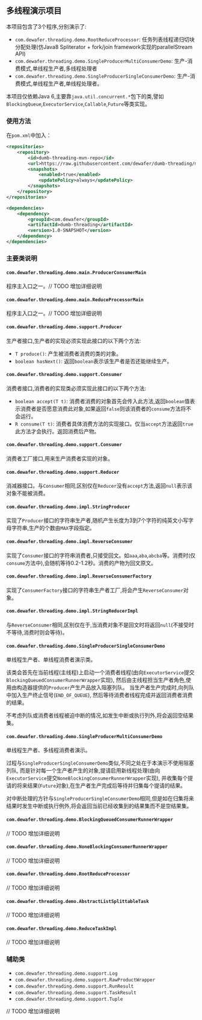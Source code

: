 多线程演示项目
------------

本项目包含了3个程序,分别演示了:
* `com.dewafer.threading.demo.RootReduceProcessor`: 任务列表线程递归切块分配处理(仿Java8 Spliterator + fork/join framework实现的parallelStream API)
* `com.dewafer.threading.demo.SingleProducerMultiConsumerDemo`: 生产-消费模式,单线程生产者,多线程处理者
* `com.dewafer.threading.demo.SingleProducerSingleConsumerDemo`: 生产-消费模式,单线程生产者,单线程处理者。

本项目仅依赖Java 6,主要靠`java.util.concurrent.*`包下的类,譬如`BlockingQueue`,`ExecutorService`,`Callable`,`Future`等类实现。

### 使用方法

在`pom.xml`中加入：

```xml
<repositories>
    <repository>
        <id>dumb-threading-mvn-repo</id>
        <url>https://raw.githubusercontent.com/dewafer/dumb-threading/mvn-repo/</url>
        <snapshots>
            <enabled>true</enabled>
            <updatePolicy>always</updatePolicy>
        </snapshots>
    </repository>
</repositories>

<dependencies>
    <dependency>
        <groupId>com.dewafer</groupId>
        <artifactId>dumb-threading</artifactId>
        <version>1.0-SNAPSHOT</version>
    </dependency>
</dependencies>
```


### 主要类说明


#### `com.dewafer.threading.demo.main.ProducerConsumerMain`
程序主入口之一。// TODO 增加详细说明


#### `com.dewafer.threading.demo.main.ReduceProcessorMain`
程序主入口之一。// TODO 增加详细说明


#### `com.dewafer.threading.demo.support.Producer`
生产者接口,生产者的实现必须实现此接口的以下两个方法:
* `T produce()`: 产生被消费者消费的类的对象。
* `boolean hasNext()`: 返回`boolean`表示该生产者是否还能继续生产。


#### `com.dewafer.threading.demo.support.Consumer`
消费者接口,消费者的实现类必须实现此接口的以下两个方法:
* `boolean accept(T t)`: 消费者消费的对象首先会传入此方法,返回`boolean`值表示消费者是否愿意消费此对象,如果返回`false`则该消费者的`consume`方法将不会运行。
* `R consume(T t)`: 消费者具体消费方法的实现接口。仅当`accept`方法返回`true`此方法才会执行。返回消费后产物。


#### `com.dewafer.threading.demo.support.Consumer`
消费者工厂接口,用来生产消费者实现的对象。


#### `com.dewafer.threading.demo.support.Reducer`
消减器接口。与`Consumer`相同,区别仅在`Reducer`没有`accept`方法,返回`null`表示该对象不能被消费。


#### `com.dewafer.threading.demo.impl.StringProducer`
实现了`Producer`接口的字符串生产者,随机产生长度为3到7个字符的纯英文小写字母字符串,生产的个数由`MAX`字段指定。


#### `com.dewafer.threading.demo.impl.ReverseConsumer`
实现了`Consumer`接口的字符串消费者,只接受回文。如`aaa`,`aba`,`abcba`等。消费时(仅`consume`方法中),会随机等待0.2-1.2秒。消费的产物为回文原文。


#### `com.dewafer.threading.demo.impl.ReverseConsumerFactory`
实现了`ConsumerFactory`接口的字符串生产者工厂,将会产生`ReverseConsumer`对象。


#### `com.dewafer.threading.demo.impl.StringReducerImpl`
与`ReverseConsumer`相同,区别仅在于,当消费对象不是回文时将返回`null`(不接受时不等待,消费时则会等待)。


#### `com.dewafer.threading.demo.SingleProducerSingleConsumerDemo`
单线程生产者、单线程消费者演示类。

该类会首先在当前线程(主线程)上启动一个消费者线程(由向`ExecutorService`提交`BlockingQueuedConsumerRunnerWrapper`实现),
然后由主线程担当生产者角色,使用由构造器提供的`Producer`产生产品放入阻塞列队。
当生产者生产完成时,向列队中加入生产终止信号(`END_OF_QUEUE`),
然后等待消费者线程完成并返回消费者消费的结果。

不考虑列队或消费者线程被迫中断的情况,如发生中断或执行列外,将会返回空结果集。


#### `com.dewafer.threading.demo.SingleProducerMultiConsumerDemo`
单线程生产者、多线程消费者演示。

过程与`SingleProducerSingleConsumerDemo`类似,不同之处在于本演示不使用阻塞列队,
而是针对每一个生产者产生的对象,提请启用新线程处理(由向`ExecutorService`提交`NoneBlockingConsumerRunnerWrapper`实现),
并收集每个提请的将来结果(`Future`对象),在生产者生产完成后等待并归集每个提请的结果。

对中断处理的方针与`SingleProducerSingleConsumerDemo`相同,但是如在归集将来结果时发生中断或执行例外,将会返回当前已经收集到的结果集而不是空结果集。


#### `com.dewafer.threading.demo.BlockingQueuedConsumerRunnerWrapper`

// TODO 增加详细说明

#### `com.dewafer.threading.demo.NoneBlockingConsumerRunnerWrapper`

// TODO 增加详细说明

#### `com.dewafer.threading.demo.RootReduceProcessor`

// TODO 增加详细说明

#### `com.dewafer.threading.demo.AbstractListSplittableTask`

// TODO 增加详细说明

#### `com.dewafer.threading.demo.ReduceTaskImpl`

// TODO 增加详细说明


### 辅助类

* `com.dewafer.threading.demo.support.Log`
* `com.dewafer.threading.demo.support.RawProductWrapper`
* `com.dewafer.threading.demo.support.RunResult`
* `com.dewafer.threading.demo.support.TaskResult`
* `com.dewafer.threading.demo.support.Tuple`

// TODO 增加详细说明